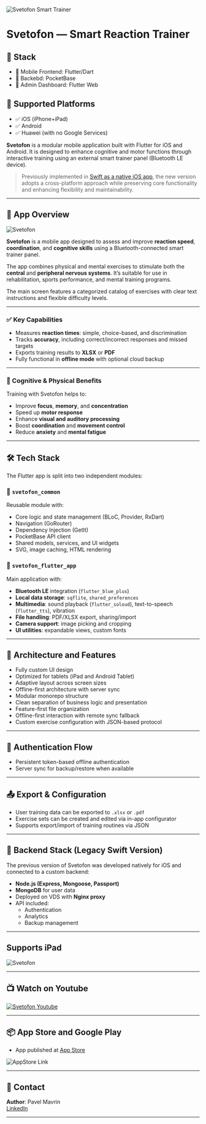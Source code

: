 ![Svetofon Smart Trainer](https://github.com/mavrinpn/Svetofon-App-Flutter/raw/main/img/Svetoton_cover.jpeg)

# Svetofon — Smart Reaction Trainer

## 📱 Stack

- 🧩 Mobile Frontend: Flutter/Dart
- 🧩 Backebd: PocketBase
- 🧩 Admin Dashboard: Flutter Web

## 📱 Supported Platforms

- ✅ iOS (iPhone+iPad)
- ✅ Android
- ✅ Huawei (with no Google Services)

**Svetofon** is a modular mobile application built with Flutter for iOS and Android. It is designed to enhance cognitive and motor functions through interactive training using an external smart trainer panel (Bluetooth LE device).

> Previously implemented in [Swift as a native iOS app](https://github.com/mavrinpn/Svetofon-App-Swift), the new version adopts a cross-platform approach while preserving core functionality and enhancing flexibility and maintainability.

---

## 📱 App Overview

![Svetofon](https://github.com/mavrinpn/Svetofon-App-Flutter/raw/main/img/Svetofon3_iPhone.png)

**Svetofon** is a mobile app designed to assess and improve **reaction speed**, **coordination**, and **cognitive skills** using a Bluetooth-connected smart trainer panel.

The app combines physical and mental exercises to stimulate both the **central** and **peripheral nervous systems**. It’s suitable for use in rehabilitation, sports performance, and mental training programs.

The main screen features a categorized catalog of exercises with clear text instructions and flexible difficulty levels.

---

### ✅ Key Capabilities

- Measures **reaction times**: simple, choice-based, and discrimination
- Tracks **accuracy**, including correct/incorrect responses and missed targets
- Exports training results to **XLSX** or **PDF**
- Fully functional in **offline mode** with optional cloud backup

---

### 🧠 Cognitive & Physical Benefits

Training with Svetofon helps to:

- Improve **focus**, **memory**, and **concentration**
- Speed up **motor response**
- Enhance **visual and auditory processing**
- Boost **coordination** and **movement control**
- Reduce **anxiety** and **mental fatigue**

---

## 🛠️ Tech Stack

The Flutter app is split into two independent modules:

### **🧩 `svetofon_common`**

Reusable module with:
- Core logic and state management (BLoC, Provider, RxDart)
- Navigation (GoRouter)
- Dependency Injection (GetIt)
- PocketBase API client
- Shared models, services, and UI widgets
- SVG, image caching, HTML rendering

### **📲 `svetofon_flutter_app`**

Main application with:
- **Bluetooth LE** integration (`flutter_blue_plus`)
- **Local data storage**: `sqflite`, `shared_preferences`
- **Multimedia**: sound playback (`flutter_soloud`), text-to-speech (`flutter_tts`), vibration
- **File handling**: PDF/XLSX export, sharing/import
- **Camera support**: image picking and cropping
- **UI utilities**: expandable views, custom fonts

---

## 🧠 Architecture and Features

- Fully custom UI design
- Optimized for tablets (iPad and Android Tablet)
- Adaptive layout across screen sizes
- Offline-first architecture with server sync
- Modular monorepo structure
- Clean separation of business logic and presentation
- Feature-first file organization
- Offline-first interaction with remote sync fallback
- Custom exercise configuration with JSON-based protocol

---

## 🔐 Authentication Flow

- Persistent token-based offline authentication
- Server sync for backup/restore when available

---

## 📤 Export & Configuration

- User training data can be exported to `.xlsx` or `.pdf`
- Exercise sets can be created and edited via in-app configurator
- Supports export/import of training routines via JSON

---

## 🧩 Backend Stack (Legacy Swift Version)

The previous version of Svetofon was developed natively for iOS and connected to a custom backend:
- **Node.js (Express, Mongoose, Passport)**
- **MongoDB** for user data
- Deployed on VDS with **Nginx proxy**
- API included:
  - Authentication
  - Analytics
  - Backup management

---

## Supports iPad

![Svetofon](https://github.com/mavrinpn/Svetofon-App-Flutter/raw/main/img/Svetofon_AppStore_Screenshots_3.png)

---

## 📺 Watch on Youtube

[![Svetofon Youtube](https://github.com/mavrinpn/Svetofon-App-Flutter/raw/main/img/youtube.png)](https://www.youtube.com/watch?v=dg87534pwd8)

---

## 📦 App Store and Google Play

- App published at [App Store](https://apps.apple.com/en/app/svetofon/id6737197083)

![AppStore Link](https://github.com/mavrinpn/Svetofon-App-Flutter/raw/main/img/AppStore.png)


---

## 📇 Contact

**Author**: Pavel Mavrin  
[LinkedIn](https://www.linkedin.com/in/mavrinpn/)

---
